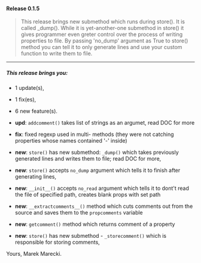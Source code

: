 #### Release 0.1.5

>   This release brings new submethod which runs during store(). It is called _dump().
>   While it is yet-another-one submethod in store() it gives programmer even greter control
>   over the process of writing properties to file. By passing 'no_dump' argument as True to
>   store() method you can tell it to only generate lines and use your custom function to write 
>   them to file.

---------------------------------------------------------------------------------------------


##### This release brings you:
*   1 update(s),
*   1 fix(es),
*   6 new feature(s).


* __upd__:  ```addcomment()``` takes list of strings as an argumet, read DOC for more
* __fix__:  fixed regexp used in multi- methods (they were not catching properties whose names contained '-' inside)
* __new__:  ```store()``` has new submethod: ```_dump()``` which takes previously generated lines and writes them to file; read DOC for more,
* __new__:  ```store()``` accepts ```no_dump``` argument which tells it to finish after generating lines,
* __new__:  ```__init__()``` accepts ```no_read``` argument which tells it to dont't read the file of specified path, creates blank props with set path
* __new__:  ```__extractcomments__()``` method which cuts comments out from the source and saves them to the ```propcomments``` variable
* __new__:  ```getcomment()``` method which returns comment of a property
* __new__:  ```store()``` has new submethod - ```_storecomment()``` which is responsible for storing comments,


Yours,
Marek Marecki.